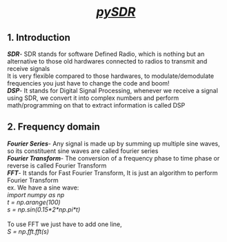 <h1 align="center"> <b><i><u> pySDR</u></i></b></h1>
<h2>1. Introduction</h2>
<p><b><i>SDR</i></b>- SDR stands for software Defined Radio, which is nothing but an alternative to those old hardwares connected to radios to transmit and receive signals<br> It is very flexible compared to those hardwares, to modulate/demodulate frequencies you just have to change the code and boom! <br>
<b><i>DSP</i></b>- It stands for Digital Signal Processing, whenever we receive a signal using SDR, we convert it into complex numbers and perform math/programming on that to extract information is called DSP
<h2>2. Frequency domain</h2>
<p><b><i>Fourier Series</i></b>- Any signal is made up by summing up multiple sine waves, so its constituent sine waves are called fourier series<br>
<b><i>Fourier Transform</i></b>- The conversion of a frequency phase to time phase or reverse is called Fourier Transform<br>
<b><i>FFT</i></b>- It stands for Fast Fourier Transform, It is just an algorithm to perform Fourier Transform <br>
 ex. We have a sine wave:<br><i>
  import numpy as np <br>
t = np.arange(100)<br>
s = np.sin(0.15*2*np.pi*t)<br></i>
<br> To use FFT we just have to add one line, <br><i>
S = np.fft.fft(s)</i>
